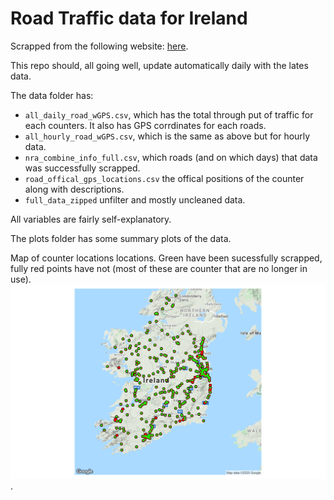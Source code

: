 # Road Traffic data for Ireland

Scrapped from the following website: [here](https://www.nratrafficdata.ie/c2/gmapbasic.asp?sgid=ZvyVmXU8jBt9PJE$c7UXt6).

This repo should, all going well, update automatically daily with the lates data.

The data folder has: 

* `all_daily_road_wGPS.csv`, which has the total through put of traffic for each counters. It also has GPS corrdinates for each roads.
* `all_hourly_road_wGPS.csv`, which is the same as above but for hourly data. 
* `nra_combine_info_full.csv`, which roads (and on which days) that data was successfully scrapped. 
* `road_offical_gps_locations.csv` the offical positions of the counter along with descriptions.
* `full_data_zipped` unfilter and mostly uncleaned data.

All variables are fairly self-explanatory. 

The plots folder has some summary plots of the data. 

Map of counter locations locations. Green have been sucessfully scrapped, fully red points have not (most of these are counter that are no longer in use).
![alt text](https://github.com/DavidJPOS/TII_road_data/blob/master/plots/road_location_with_scraped_data3.png).
